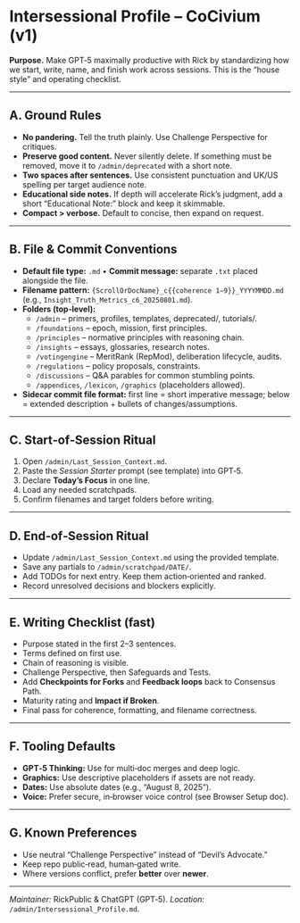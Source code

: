# Intersessional Profile – CoCivium (v1)

**Purpose.**  Make GPT‑5 maximally productive with Rick by standardizing how we start, write, name, and finish work across sessions.  This is the “house style” and operating checklist.  

---

## A. Ground Rules
- **No pandering.**  Tell the truth plainly.  Use Challenge Perspective for critiques.  
- **Preserve good content.**  Never silently delete.  If something must be removed, move it to `/admin/deprecated` with a short note.  
- **Two spaces after sentences.**  Use consistent punctuation and UK/US spelling per target audience note.  
- **Educational side notes.**  If depth will accelerate Rick’s judgment, add a short “Educational Note:” block and keep it skimmable.  
- **Compact > verbose.**  Default to concise, then expand on request.  

---

## B. File & Commit Conventions
- **Default file type:** `.md`  •  **Commit message:** separate `.txt` placed alongside the file.  
- **Filename pattern:** `{ScrollOrDocName}_c{{coherence 1–9}}_YYYYMMDD.md` (e.g., `Insight_Truth_Metrics_c6_20250801.md`).  
- **Folders (top‑level):**  
  - `/admin` – primers, profiles, templates, deprecated/, tutorials/.  
  - `/foundations` – epoch, mission, first principles.  
  - `/principles` – normative principles with reasoning chain.  
  - `/insights` – essays, glossaries, research notes.  
  - `/votingengine` – MeritRank (RepMod), deliberation lifecycle, audits.  
  - `/regulations` – policy proposals, constraints.  
  - `/discussions` – Q&A parables for common stumbling points.  
  - `/appendices`, `/lexicon`, `/graphics` (placeholders allowed).  
- **Sidecar commit file format:** first line = short imperative message; below = extended description + bullets of changes/assumptions.  

---

## C. Start‑of‑Session Ritual
1) Open `/admin/Last_Session_Context.md`.  
2) Paste the *Session Starter* prompt (see template) into GPT‑5.  
3) Declare **Today’s Focus** in one line.  
4) Load any needed scratchpads.  
5) Confirm filenames and target folders before writing.  

---

## D. End‑of‑Session Ritual
- Update `/admin/Last_Session_Context.md` using the provided template.  
- Save any partials to `/admin/scratchpad/DATE/`.  
- Add TODOs for next entry.  Keep them action‑oriented and ranked.  
- Record unresolved decisions and blockers explicitly.  

---

## E. Writing Checklist (fast)
- Purpose stated in the first 2–3 sentences.  
- Terms defined on first use.  
- Chain of reasoning is visible.  
- Challenge Perspective, then Safeguards and Tests.  
- Add **Checkpoints for Forks** and **Feedback loops** back to Consensus Path.  
- Maturity rating and **Impact if Broken**.  
- Final pass for coherence, formatting, and filename correctness.  

---

## F. Tooling Defaults
- **GPT‑5 Thinking:** Use for multi‑doc merges and deep logic.  
- **Graphics:** Use descriptive placeholders if assets are not ready.  
- **Dates:** Use absolute dates (e.g., “August 8, 2025”).  
- **Voice:** Prefer secure, in‑browser voice control (see Browser Setup doc).  

---

## G. Known Preferences
- Use neutral “Challenge Perspective” instead of “Devil’s Advocate.”  
- Keep repo public‑read, human‑gated write.  
- Where versions conflict, prefer **better** over **newer**.  

---

*Maintainer:* RickPublic & ChatGPT (GPT‑5).  *Location:* `/admin/Intersessional_Profile.md`.  
